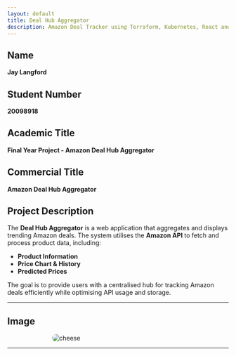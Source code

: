 ```yaml
---
layout: default
title: Deal Hub Aggregator
description: Amazon Deal Tracker using Terraform, Kubernetes, React and AWS.
---
```


## Name  
**Jay Langford**  

## Student Number  
**20098918**  

## Academic Title  
**Final Year Project - Amazon Deal Hub Aggregator**  

## Commercial Title  
**Amazon Deal Hub Aggregator**  

## Project Description  
The **Deal Hub Aggregator** is a web application that aggregates and displays trending Amazon deals. The system utilises the **Amazon API** to fetch and process product data, including:  
  
- **Product Information**  
- **Price Chart & History**  
- **Predicted Prices**  

The goal is to provide users with a centralised hub for tracking Amazon deals efficiently while optimising API usage and storage.  

---

## Image  
<img src="https://github.com/user-attachments/assets/47c9e927-c4fb-4c09-93e5-f7f222208f81" alt="cheese" class="profile-pic">

---

<style>
@import url('/assets/css/custom.css');

.profile-pic {
    max-width: 300px;
    height: auto;
    border-radius: 12px;
    display: block;
    margin: 10px auto;
}
</style>
